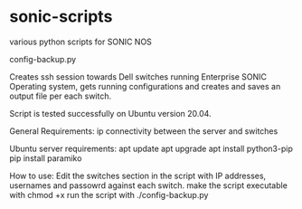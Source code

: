 # sonic-scripts
various python scripts for SONIC NOS

config-backup.py

Creates ssh session towards Dell switches running Enterprise SONIC Operating system, gets running configurations and creates and saves an output file per each switch.

Script is tested successfully on Ubuntu version 20.04. 

General Requirements:
ip connectivity between the server and switches

Ubuntu server requirements:
apt update
apt upgrade
apt install python3-pip
pip install paramiko

How to use:
Edit the switches section in the script with IP addresses, usernames and passowrd against each switch.
make the script executable with chmod +x 
run the script with ./config-backup.py



